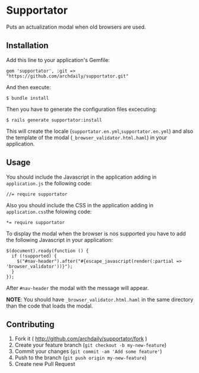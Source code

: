# Supportator

Puts an actualization modal when old browsers are used.

## Installation

Add this line to your application's Gemfile:

	gem 'supportator', :git => "https://github.com/archdaily/supportator.git"

And then execute:

    $ bundle install

Then you have to generate the configuration files excecuting:

	$ rails generate supportator:install

This will create the locale (`supportator.en.yml`,`supportator.en.yml`) and also the template of the modal (`_browser_validator.html.haml`) in your application.

## Usage

You should include the Javascript in the application adding in `application.js` the following code:
	
	//= require supportator

Also you should include the CSS in the application adding in `application.css`the folowing code:

	*= require supportator

To display the modal when the browser is nos supported you have to add the following Javascript in your application:

	$(document).ready(function () {
      if (!supported) {
        $("#nav-header").after("#{escape_javascript(render(:partial => 'browser_validator'))}");
      }
    });

After `#nav-header` the modal with the message will appear.

**NOTE**: You should have `_browser_validator.html.haml` in the same directory than the code that loads the modal.

## Contributing

1. Fork it ( http://github.com/archdaily/supportator/fork )
2. Create your feature branch (`git checkout -b my-new-feature`)
3. Commit your changes (`git commit -am 'Add some feature'`)
4. Push to the branch (`git push origin my-new-feature`)
5. Create new Pull Request
